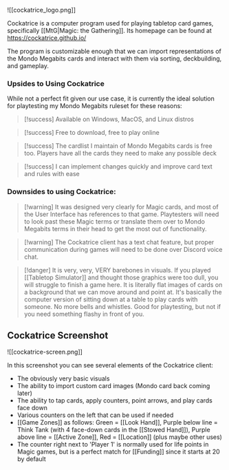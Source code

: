 ![[cockatrice_logo.png]]

Cockatrice is a computer program used for playing tabletop card games, specifically [[MtG|Magic: the Gathering]]. Its homepage can be found at https://cockatrice.github.io/

The program is customizable enough that we can import representations of the Mondo Megabits cards and interact with them via sorting, deckbuilding, and gameplay. 

### Upsides to Using Cockatrice

While not a perfect fit given our use case, it is currently the ideal solution for playtesting my Mondo Megabits ruleset for these reasons:

 > [!success] Available on Windows, MacOS, and Linux distros
 
> [!success] Free to download, free to play online
 
> [!success] The cardlist I maintain of Mondo Megabits cards is free too. Players have all the cards they need to make any possible deck

> [!success]  I can implement changes quickly and improve card text and rules with ease

### Downsides to using Cockatrice:

> [!warning] It was designed very clearly for Magic cards, and most of the User Interface has references to that game. Playtesters will need to look past these Magic terms or translate them over to Mondo Megabits terms in their head to get the most out of functionality.

> [!warning] The Cockatrice client has a text chat feature, but proper communication during games will need to be done over Discord voice chat.

> [!danger] It is very, very, VERY barebones in visuals. If you played [[Tabletop Simulator]] and thought those graphics were too dull, you will struggle to finish a game here. It is literally flat images of cards on a background that we can move around and point at. It's basically the computer version of sitting down at a table to play cards with someone. No more bells and whistles. Good for playtesting, but not if you need something flashy in front of you.

## Cockatrice Screenshot

![[cockatrice-screen.png]]

In this screenshot you can see several elements of the Cockatrice client:

- The obviously very basic visuals
- The ability to import custom card images (Mondo card back coming later)
- The ability to tap cards, apply counters, point arrows, and play cards face down
- Various counters on the left that can be used if needed
- [[Game Zones]] as follows: Green = [[Look Hand]], Purple below line = Think Tank (with 4 face-down cards in the [[Stowed Hand]]), Purple above line = [[Active Zone]], Red = [[Location]] (plus maybe other uses)
- The counter right next to 'Player 1' is normally used for life points in Magic games, but is a perfect match for [[Funding]] since it starts at 20 by default
